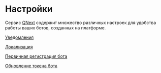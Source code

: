 # Настройки

Сервис [QNext](https://t.me/qnextbot) содержит множество различных настроек для удобства работы ваших ботов, созданных на платформе.

[Уведомления](article/notifications/)

[Локализация](ext/localization/)

[Первичная регистрация бота](/root/newtoken/)

[Обновление токена бота](/root/resettoken/)



